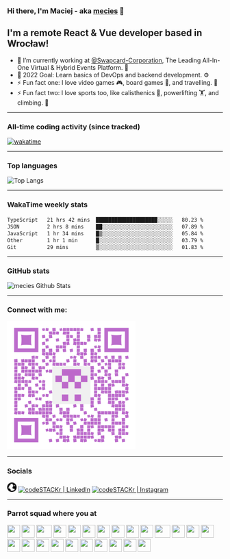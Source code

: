 ### Hi there, I'm Maciej - aka [mecies][website] 👋

## I'm a remote React & Vue developer based in Wrocław!

- 🔭 I’m currently working at [@Swapcard-Corporation](https://github.com/Swapcard-Corporation), The Leading All-In-One Virtual & Hybrid Events Platform. 📅
- 🥅 2022 Goal: Learn basics of DevOps and backend development. ⚙️
- ⚡ Fun fact one: I love video games 🎮, board games 🎲, and travelling. 🌇
- ⚡ Fun fact two: I love sports too, like calisthenics 🧘, powerlifting 🏋️, and climbing. 🧗

---

### All-time coding activity (since tracked)
[![wakatime](https://wakatime.com/badge/user/54facb64-518c-4f5a-8024-cfe17f7393bd.svg)](https://wakatime.com/@54facb64-518c-4f5a-8024-cfe17f7393bd)

---

### Top languages

![Top Langs](https://github-readme-stats.vercel.app/api/top-langs/?username=mecies&layout=compact&theme=material-palenight&hide_border=true)


---

### WakaTime weekly stats

<!--START_SECTION:waka-->
```text
TypeScript   21 hrs 42 mins  ████████████████████░░░░░   80.23 % 
JSON         2 hrs 8 mins    ██░░░░░░░░░░░░░░░░░░░░░░░   07.89 % 
JavaScript   1 hr 34 mins    █▒░░░░░░░░░░░░░░░░░░░░░░░   05.84 % 
Other        1 hr 1 min      █░░░░░░░░░░░░░░░░░░░░░░░░   03.79 % 
Git          29 mins         ▒░░░░░░░░░░░░░░░░░░░░░░░░   01.83 % 
```
<!--END_SECTION:waka-->

---

### GitHub stats

<img alt="mecies Github Stats" src="https://github-readme-stats.vercel.app/api?username=mecies&show_icons=true&hide_border=true&hide=stars&theme=material-palenight" />

---


### Connect with me:

[<img width="300px" height="300px" src="./images/mecies-qr.png" />][website]

---

### Socials


[website]: https://maciejhnat.netlify.app/
[instagram]: https://instagram.com/xmasiek
[linkedin]: https://www.linkedin.com/in/maciej-hnat/

[<img alt="codeSTACKr.com" width="22px" src="https://raw.githubusercontent.com/iconic/open-iconic/master/svg/globe.svg" />][website]
[<img alt="codeSTACKr | LinkedIn" width="22px" src="https://cdn.jsdelivr.net/npm/simple-icons@v3/icons/linkedin.svg" />][linkedin]
[<img alt="codeSTACKr | Instagram" width="22px" src="https://cdn.jsdelivr.net/npm/simple-icons@v3/icons/instagram.svg" />][instagram]


---

### Parrot squad where you at

<div>
  <img src="https://cultofthepartyparrot.com/parrots/hd/githubparrot.gif" width="30" height="30"/>
  <img src="https://cultofthepartyparrot.com/flags/hd/indiaparrot.gif" width="30" height="30"/>
  <img src="https://cultofthepartyparrot.com/parrots/asyncparrot.gif" width="36" height="30"/>
  <img src="https://cultofthepartyparrot.com/parrots/exceptionallyfastparrot.gif" width="30" height="30"/>
  <img src="https://cultofthepartyparrot.com/parrots/hd/60fpsparrot.gif" width="30" height="30"/>
  <img src="https://cultofthepartyparrot.com/parrots/hd/jumpingparrot.gif" width="30" height="30"/>
  <img src="https://cultofthepartyparrot.com/parrots/hd/opensourceparrot.gif" width="30" height="30"/>
  <img src="https://cultofthepartyparrot.com/parrots/hd/dealwithitnowparrot.gif" width="30" height="30"/>
  <img src="https://cultofthepartyparrot.com/parrots/hd/hypnoparrotlight.gif" width="30" height="30"/>
  <img src="https://cultofthepartyparrot.com/parrots/databaseparrot.gif" width="30" height="30"/>
  <img src="https://cultofthepartyparrot.com/parrots/fixparrot.gif" width="36" height="30"/>
  <img src="https://cultofthepartyparrot.com/parrots/hd/laptop_parrot.gif" width="30" height="30"/>
  <img src="https://cultofthepartyparrot.com/parrots/hd/spinningparrot.gif" width="30" height="30"/>
  <img src="https://cultofthepartyparrot.com/parrots/hd/levitationparrot.gif" width="30" height="30"/>
  <img src="https://cultofthepartyparrot.com/parrots/hd/meldparrot.gif" width="30" height="30"/>
  <img src="https://cultofthepartyparrot.com/parrots/slomoparrot.gif" width="30" height="30"/>
  <img src="https://cultofthepartyparrot.com/parrots/hd/moonwalkingparrot.gif" width="30" height="30"/>
  <img src="https://cultofthepartyparrot.com/parrots/hd/stableparrot.gif" width="30" height="30"/>
  <img src="https://cultofthepartyparrot.com/parrots/hd/scienceparrot.gif" width="30" height="30"/>
  <img src="https://cultofthepartyparrot.com/parrots/hd/pirateparrot.gif" width="30" height="30"/>
  <img src="https://cultofthepartyparrot.com/parrots/hd/footballparrot.gif" width="30" height="30"/>
  <img src="https://cultofthepartyparrot.com/parrots/hd/illuminatiparrot.gif" width="30" height="30"/>
  <img src="https://cultofthepartyparrot.com/parrots/hd/hypnoparrotdark.gif" width="30" height="30"/>
  <img src="https://cultofthepartyparrot.com/parrots/hd/mustacheparrot.gif" width="30" height="30"/>
</div>
